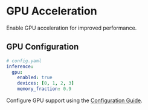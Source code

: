 # GPU Acceleration

Enable GPU acceleration for improved performance.

## GPU Configuration

```yaml
# config.yaml
inference:
  gpu:
    enabled: true
    devices: [0, 1, 2, 3]
    memory_fraction: 0.9
```

Configure GPU support using the [Configuration Guide](../tutorial-basics/configuration.md).